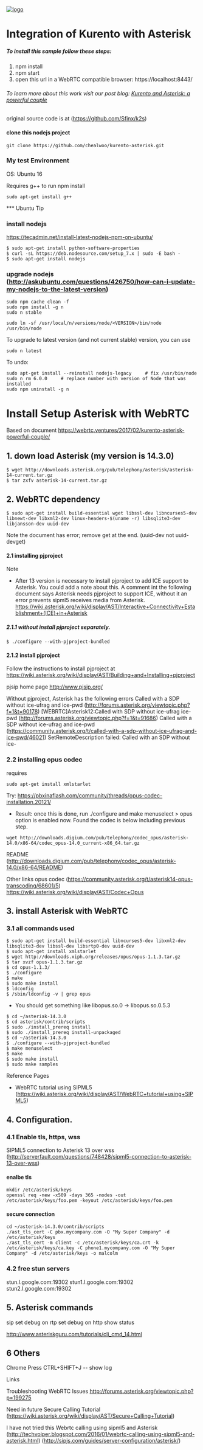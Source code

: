 [![logo](https://webrtc.ventures/wp-content/uploads/2017/01/webrtc-logo.png)](https://webrtc.ventures)

# Integration of Kurento with Asterisk

##### To install this sample follow these steps:
1) npm install  
2) npm start  
3) open this url in a WebRTC compatible browser: https://localhost:8443/

###### To learn more about this work visit our post blog: [Kurento and Asterisk: a powerful couple](https://webrtc.ventures/2017/02/kurento-asterisk-powerful-couple/)
original source code is at (https://github.com/Sfinx/k2s)



#### clone this nodejs project
```
git clone https://github.com/chealwoo/kurento-asterisk.git
```

### My test Environment
OS: Ubuntu 16

Requires g++ to run npm install 
```
sudo apt-get install g++
```

*** Ubuntu Tip
### install nodejs
https://tecadmin.net/install-latest-nodejs-npm-on-ubuntu/
```
$ sudo apt-get install python-software-properties
$ curl -sL https://deb.nodesource.com/setup_7.x | sudo -E bash -
$ sudo apt-get install nodejs
```

### upgrade nodejs (http://askubuntu.com/questions/426750/how-can-i-update-my-nodejs-to-the-latest-version)
```
sudo npm cache clean -f
sudo npm install -g n
sudo n stable

sudo ln -sf /usr/local/n/versions/node/<VERSION>/bin/node /usr/bin/node 
```

To upgrade to latest version (and not current stable) version, you can use
```
sudo n latest
```
To undo:
```
sudo apt-get install --reinstall nodejs-legacy     # fix /usr/bin/node
sudo n rm 6.0.0     # replace number with version of Node that was installed
sudo npm uninstall -g n
```


# Install Setup Asterisk with WebRTC
Based on document https://webrtc.ventures/2017/02/kurento-asterisk-powerful-couple/


## 1. down load Asterisk  (my version is 14.3.0)
```
$ wget http://downloads.asterisk.org/pub/telephony/asterisk/asterisk-14-current.tar.gz
$ tar zxfv asterisk-14-current.tar.gz
```

## 2. WebRTC dependency
```
$ sudo apt-get install build-essential wget libssl-dev libncurses5-dev libnewt-dev libxml2-dev linux-headers-$(uname -r) libsqlite3-dev libjansson-dev uuid-dev
```
Note the document has error; remove get at the end. (uuid-dev not uuid-devget)


#### 2.1 installing pjproject
Note
* After 13 version is necessary to install pjproject to add ICE support to Asterisk. You could add a note about this.
A comment int the following document says Asterisk needs pjproject to support ICE, without it an error prevents sipml5 receives media from Asterisk.
https://wiki.asterisk.org/wiki/display/AST/Interactive+Connectivity+Establishment+(ICE)+in+Asterisk

##### 2.1.1 without install pjproject separately.
```
$ ./configure --with-pjproject-bundled
```

#### 2.1.2 install pjproject
Follow the instructions to install pjproject at
https://wiki.asterisk.org/wiki/display/AST/Building+and+Installing+pjproject

pjsip home page http://www.pjsip.org/

Without pjproject, Asterisk has the following errors
Called with a SDP without ice-ufrag and ice-pwd (http://forums.asterisk.org/viewtopic.php?f=1&t=90178) 
[WEBRTC]Asterisk12:Called with SDP without ice-ufrag ice-pwd (http://forums.asterisk.org/viewtopic.php?f=1&t=91686)
Called with a SDP without ice-ufrag and ice-pwd (https://community.asterisk.org/t/called-with-a-sdp-without-ice-ufrag-and-ice-pwd/46021)
SetRemoteDescription failed: Called with an SDP without ice-

### 2.2 installing opus codec
requires 
```
sudo apt-get install xmlstarlet
```

Try: https://pbxinaflash.com/community/threads/opus-codec-installation.20121/
* Result: once this is done, run ./configure and make menuselect > opus option is enabled now.
Found the codec is below including previous step.
```
wget http://downloads.digium.com/pub/telephony/codec_opus/asterisk-14.0/x86-64/codec_opus-14.0_current-x86_64.tar.gz
```
README (http://downloads.digium.com/pub/telephony/codec_opus/asterisk-14.0/x86-64/README)

Other links
opus codec (https://community.asterisk.org/t/asterisk14-opus-transcoding/68601/5)
https://wiki.asterisk.org/wiki/display/AST/Codec+Opus


## 3. install Asterisk with WebRTC

### 3.1 all commands used
```
$ sudo apt-get install build-essential libncurses5-dev libxml2-dev libsqlite3-dev libssl-dev libsrtp0-dev uuid-dev
$ sudo apt-get install xmlstarlet
$ wget http://downloads.xiph.org/releases/opus/opus-1.1.3.tar.gz
$ tar xvzf opus-1.1.3.tar.gz
$ cd opus-1.1.3/
$ ./configure
$ make
$ sudo make install
$ ldconfig
$ /sbin/ldconfig -v | grep opus
```
* You should get something like
libopus.so.0 -> libopus.so.0.5.3

```
$ cd ~/asteriak-14.3.0
$ cd asterisk/contrib/scripts
$ sudo ./install_prereq install
$ sudo ./install_prereq install-unpackaged
$ cd ~/asteriak-14.3.0
$ ./configure --with-pjproject-bundled
$ make menuselect
$ make 
$ sudo make install 
$ sudo make samples
```

Reference Pages
* WebRTC tutorial using SIPML5 (https://wiki.asterisk.org/wiki/display/AST/WebRTC+tutorial+using+SIPML5)


## 4. Configuration.

### 4.1 Enable tls, https, wss
SIPML5 connection to Asterisk 13 over wss (http://serverfault.com/questions/748428/sipml5-connection-to-asterisk-13-over-wss)

#### enalbe tls
```
mkdir /etc/asterisk/keys
openssl req -new -x509 -days 365 -nodes -out /etc/asterisk/keys/foo.pem -keyout /etc/asterisk/keys/foo.pem
```
#### secure connection
```
cd ~/asterisk-14.3.0/contrib/scripts
./ast_tls_cert -C pbx.mycompany.com -O "My Super Company" -d /etc/asterisk/keys
./ast_tls_cert -m client -c /etc/asterisk/keys/ca.crt -k /etc/asterisk/keys/ca.key -C phone1.mycompany.com -O "My Super Company" -d /etc/asterisk/keys -o malcolm
```

### 4.2 free stun servers
stun.l.google.com:19302
stun1.l.google.com:19302
stun2.l.google.com:19302



## 5. Asterisk commands

sip set debug on
rtp set debug on
http show status

http://www.asteriskguru.com/tutorials/cli_cmd_14.html


## 6 Others
Chrome
Press CTRL+SHIFT+J  -- show log




Links

Troubleshooting WebRTC Issues http://forums.asterisk.org/viewtopic.php?p=199275





Need in future
Secure Calling Tutorial (https://wiki.asterisk.org/wiki/display/AST/Secure+Calling+Tutorial)


I have not tried this
Webrtc calling using sipml5 and Asterisk (http://techvoiper.blogspot.com/2016/01/webrtc-calling-using-sipml5-and-asterisk.html)
(http://sipjs.com/guides/server-configuration/asterisk/)
